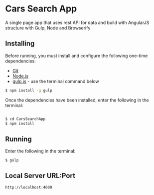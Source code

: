 # Cars Search App
A single page app that uses rest API for data and build with AngularJS structure with Gulp, Node and Browserify


## Installing
Before running, you must install and configure the following one-time dependencies:

* [Git](http://git-scm.com/)
* [Node.js](http://nodejs.org/)
* [gulp.js](http://gulpjs.com/) - use the terminal command below
```bash
$ npm install -g gulp
```

Once the dependencies have been installed, enter the following in the terminal:
```bash

$ cd CarsSearchApp
$ npm install
```
## Running
Enter the following in the terminal:
```bash
$ gulp
```

## Local Server URL:Port
```
http://localhost:4000
```
